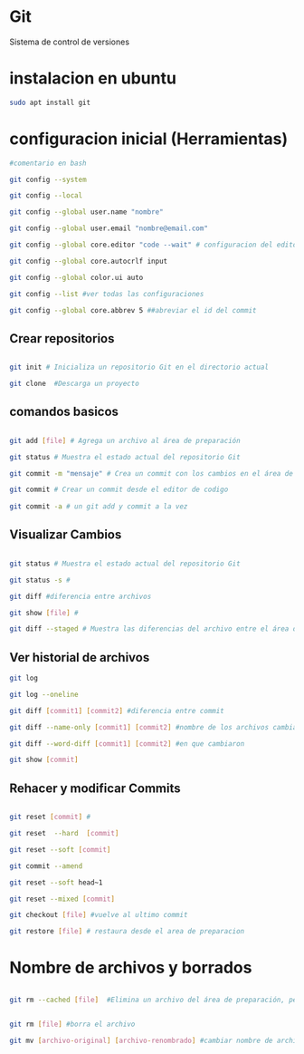 # Git 

Sistema de control de versiones 

# instalacion en ubuntu 

```bash
sudo apt install git

```

# configuracion inicial (Herramientas)

```bash
#comentario en bash

git config --system 

git config --local

git config --global user.name "nombre" 

git config --global user.email "nombre@email.com"

git config --global core.editor "code --wait" # configuracion del editor

git config --global core.autocrlf input

git config --global color.ui auto

git config --list #ver todas las configuraciones

git config --global core.abbrev 5 ##abreviar el id del commit


```
## Crear repositorios

```bash

git init # Inicializa un repositorio Git en el directorio actual

git clone  #Descarga un proyecto 

```

## comandos basicos 
```bash

git add [file] # Agrega un archivo al área de preparación

git status # Muestra el estado actual del repositorio Git

git commit -m "mensaje" # Crea un commit con los cambios en el área de preparación.

git commit # Crear un commit desde el editor de codigo
 
git commit -a # un git add y commit a la vez

```
## Visualizar Cambios

```bash

git status # Muestra el estado actual del repositorio Git

git status -s #

git diff #diferencia entre archivos 

git show [file] #

git diff --staged # Muestra las diferencias del archivo entre el área de espera y la última versión del archivo

```

## Ver historial de archivos

```bash
git log 

git log --oneline 

git diff [commit1] [commit2] #diferencia entre commit

git diff --name-only [commit1] [commit2] #nombre de los archivos cambiados

git diff --word-diff [commit1] [commit2] #en que cambiaron

git show [commit]
```

## Rehacer y modificar Commits 

```bash

git reset [commit] #

git reset  --hard  [commit] 

git reset --soft [commit]

git commit --amend 

git reset --soft head~1 

git reset --mixed [commit] 

git checkout [file] #vuelve al ultimo commit

git restore [file] # restaura desde el area de preparacion

```

# Nombre de archivos y borrados

```bash

git rm --cached [file]  #Elimina un archivo del área de preparación, pero no del directorio de trabajo


git rm [file] #borra el archivo 

git mv [archivo-original] [archivo-renombrado] #cambiar nombre de archivo

```
